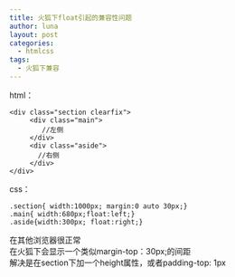 ```yaml
---
title: 火狐下float引起的兼容性问题
author: luna
layout: post
categories:
  - htmlcss
tags:
  - 火狐下兼容
---
```

html：

    <div class="section clearfix">
         <div class="main">
            //左侧
         </div>
         <div class="aside">
           //右侧
         </div>
    </div>
    

css：

    .section{ width:1000px; margin:0 auto 30px;}
    .main{ width:680px;float:left;}
    .aside{width:300px; float:right;}
    

在其他浏览器很正常  
在火狐下会显示一个类似margin-top：30px;的间距  
解决是在section下加一个height属性，或者padding-top: 1px